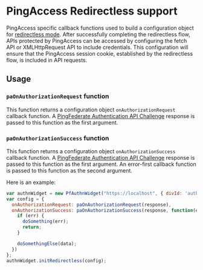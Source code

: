 # PingAccess Redirectless support

PingAccess specific callback functions used to build a configuration object for [redirectless mode](/docs/redirectless.md).
After successfully completing the redirectless flow, APIs protected by PingAccess can be accessed by configuring the 
fetch API or XMLHttpRequest API to include credentials. This configuration will ensure that the PingAccess session 
cookie, established by the redirectless flow, is included in API requests.   

## Usage

### `paOnAuthorizationRequest` function

This function returns a configuration object `onAuthorizationRequest` callback function. A [PingFederate Authentication 
API Challenge](https://docs.pingidentity.com/csh?Product=pa-latest&topicname=bsa1607124104609.html) response is passed 
to this function as the first argument.

### `paOnAuthorizationSuccess` function

This function returns a configuration object `onAuthorizationSuccess` callback function. A [PingFederate Authentication
API Challenge](https://docs.pingidentity.com/csh?Product=pa-latest&topicname=bsa1607124104609.html) response is passed 
to this function as the first argument. An error-first callback function is passed to this function as the second argument.

Here is an example:

```javascript
var authnWidget = new PfAuthnWidget("https://localhost", { divId: 'authnwidget' });
var config = {
  onAuthorizationRequest: paOnAuthorizationRequest(response),
  onAuthorizationSuccess: paOnAuthorizationSuccess(response, function(err, resp) {
    if (err) {
      doSomething(err);
      return;
    }

    doSomethingElse(data);
  })
};
authnWidget.initRedirectless(config);
```